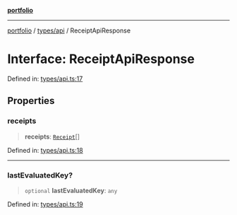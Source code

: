 [**portfolio**](../../../README.md)

***

[portfolio](../../../modules.md) / [types/api](../README.md) / ReceiptApiResponse

# Interface: ReceiptApiResponse

Defined in: [types/api.ts:17](https://github.com/tnorlund/Portfolio/blob/0c1ec22948cc2180aa46f165411bb581e3d72c8d/portfolio/types/api.ts#L17)

## Properties

### receipts

> **receipts**: [`Receipt`](Receipt.md)[]

Defined in: [types/api.ts:18](https://github.com/tnorlund/Portfolio/blob/0c1ec22948cc2180aa46f165411bb581e3d72c8d/portfolio/types/api.ts#L18)

***

### lastEvaluatedKey?

> `optional` **lastEvaluatedKey**: `any`

Defined in: [types/api.ts:19](https://github.com/tnorlund/Portfolio/blob/0c1ec22948cc2180aa46f165411bb581e3d72c8d/portfolio/types/api.ts#L19)
